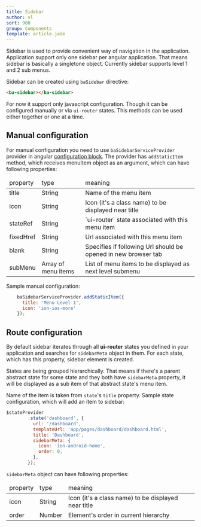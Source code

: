 ```yaml
---
title: Sidebar
author: vl
sort: 900
group: Components
template: article.jade
---
```


Sidebar is used to provide convenient way of navigation in the application. 
Application support only one sidebar per angular application. 
That means sidebar is basically a singletone object.
Currently sidebar supports level 1 and 2 sub menus.
 
Sidebar can be created using `baSidebar` directive:
```html
<ba-sidebar></ba-sidebar>
```

For now it support only javascript configuration. Though it can be configured manually or via `ui-router` states.
This methods can be used either together or one at a time.


## Manual configuration

For manual configuration you need to use `baSidebarServiceProvider` provider in angular [configuration block](https://docs.angularjs.org/guide/module#configuration-blocks).
The provider has `addStaticItem` method, which receives menuItem object as an argument, which can have following properties:

<table>
<thead>
<tr>
<td>property</td>
<td>type</td>
<td>meaning</td>
</tr>
</thead>
<tbody>

<tr>
<td>title</td>
<td>String</td>
<td>Name of the menu item</td>
</tr>

<tr>
<td>icon</td>
<td>String</td>
<td>Icon (it's a class name) to be displayed near title</td>
</tr>

<tr>
<td>stateRef</td>
<td>String</td>
<td>`ui-router` state associated with this menu item</td>
</tr>

<tr>
<td>fixedHref</td>
<td>String</td>
<td>Url associated with this menu item</td>
</tr>

<tr>
<td>blank</td>
<td>String</td>
<td>Specifies if following Url should be opened in new browser tab</td>
</tr>

<tr>
<td>subMenu</td>
<td>Array of menu items</td>
<td>List of menu items to be displayed as next level submenu</td>
</tr>

</tbody>
</table>

Sample manual configuration:
```javascript
    baSidebarServiceProvider.addStaticItem({
      title: 'Menu Level 1',
      icon: 'ion-ios-more'
    });
```

## Route configuration

By default sidebar iterates through all **ui-router** states you defined in your application and searches for `sidebarMeta` object in them.
For each state, which has this property, sidebar element is created. 

States are being grouped hierarchically. 
That means if there's a parent abstract state for some state and they both have `sidebarMeta` property, it will be displayed as a sub item of that abstract state's menu item.  

Name of the item is taken from `state`'s `title` property. Sample state configuration, which will add an item to sidebar:
```javascript
$stateProvider
        .state('dashboard', {
          url: '/dashboard',
          templateUrl: 'app/pages/dashboard/dashboard.html',
          title: 'Dashboard',
          sidebarMeta: {
            icon: 'ion-android-home',
            order: 0,
          },
        });
```

`sidebarMeta` object can have following properties:

<table>
<thead>
<tr>
<td>property</td>
<td>type</td>
<td>meaning</td>
</tr>
</thead>
<tbody>

<tr>
<td>icon</td>
<td>String</td>
<td>Icon (it's a class name) to be displayed near title</td>
</tr>

<tr>
<td>order</td>
<td>Number</td>
<td>Element's order in current hierarchy</td>
</tr>

</tbody>
</table>